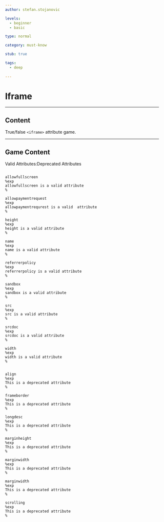 ```yaml
---
author: stefan.stojanovic

levels:
  - beginner
  - basic

type: normal

category: must-know

stub: true

tags:
  - deep
  
---
```

# Iframe
---
## Content

True/false `<iframe>` attribute game.

---
## Game Content
Valid Attributes:Deprecated Attributes

```true

allowfullscreen
%exp
allowfullscreen is a valid attribute
%

allowpaymentrequest
%exp
allowpaymentrequrest is a valid  attribute
%

height
%exp
height is a valid attribute
%

name
%exp
name is a valid attribute
%

referrerpolicy
%exp
referrerpolicy is a valid attribute
%

sandbox
%exp
sandbox is a valid attribute
%

src
%exp
src is a valid attribute
%

srcdoc
%exp
srcdoc is a valid attribute
%

width
%exp
width is a valid attribute
%
```

```false

align
%exp
This is a deprecated attribute
%

frameborder
%exp
This is a deprecated attribute
%

longdesc
%exp
This is a deprecated attribute
%

marginheight
%exp
This is a deprecated attribute
%

marginwidth
%exp
This is a deprecated attribute
%

marginwidth
%exp
This is a deprecated attribute
%

scrolling
%exp
This is a deprecated attribute
%

```
